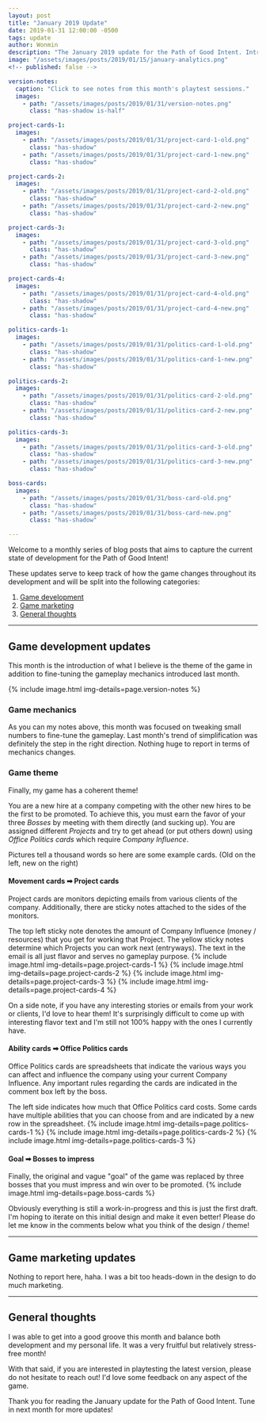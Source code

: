 ```yaml
---
layout: post
title: "January 2019 Update"
date: 2019-01-31 12:00:00 -0500
tags: update
author: Wonmin
description: "The January 2019 update for the Path of Good Intent. Introducing the new theme! Read more about it here."
image: "/assets/images/posts/2019/01/15/january-analytics.png"
<!-- published: false -->

version-notes:
  caption: "Click to see notes from this month's playtest sessions."
  images:
    - path: "/assets/images/posts/2019/01/31/version-notes.png"
      class: "has-shadow is-half"

project-cards-1:
  images:
    - path: "/assets/images/posts/2019/01/31/project-card-1-old.png"
      class: "has-shadow"
    - path: "/assets/images/posts/2019/01/31/project-card-1-new.png"
      class: "has-shadow"

project-cards-2:
  images:
    - path: "/assets/images/posts/2019/01/31/project-card-2-old.png"
      class: "has-shadow"
    - path: "/assets/images/posts/2019/01/31/project-card-2-new.png"
      class: "has-shadow"

project-cards-3:
  images:
    - path: "/assets/images/posts/2019/01/31/project-card-3-old.png"
      class: "has-shadow"
    - path: "/assets/images/posts/2019/01/31/project-card-3-new.png"
      class: "has-shadow"

project-cards-4:
  images:
    - path: "/assets/images/posts/2019/01/31/project-card-4-old.png"
      class: "has-shadow"
    - path: "/assets/images/posts/2019/01/31/project-card-4-new.png"
      class: "has-shadow"

politics-cards-1:
  images:
    - path: "/assets/images/posts/2019/01/31/politics-card-1-old.png"
      class: "has-shadow"
    - path: "/assets/images/posts/2019/01/31/politics-card-1-new.png"
      class: "has-shadow"

politics-cards-2:
  images:
    - path: "/assets/images/posts/2019/01/31/politics-card-2-old.png"
      class: "has-shadow"
    - path: "/assets/images/posts/2019/01/31/politics-card-2-new.png"
      class: "has-shadow"

politics-cards-3:
  images:
    - path: "/assets/images/posts/2019/01/31/politics-card-3-old.png"
      class: "has-shadow"
    - path: "/assets/images/posts/2019/01/31/politics-card-3-new.png"
      class: "has-shadow"

boss-cards:
  images:
    - path: "/assets/images/posts/2019/01/31/boss-card-old.png"
      class: "has-shadow"
    - path: "/assets/images/posts/2019/01/31/boss-card-new.png"
      class: "has-shadow"

---
```


Welcome to a monthly series of blog posts that aims to capture the current state of development for the Path of Good Intent!

These updates serve to keep track of how the game changes throughout its development and will be split into the following categories:

1. [Game development](#game-development-updates)
2. [Game marketing](#game-marketing-updates)
3. [General thoughts](#general-thoughts)

---

## Game development updates ##

This month is the introduction of what I believe is the theme of the game in addition to fine-tuning the gameplay mechanics introduced last month.

{% include image.html img-details=page.version-notes %}

### Game mechanics

As you can my notes above, this month was focused on tweaking small numbers to fine-tune the gameplay. Last month's trend of simplification was definitely the step in the right direction. Nothing huge to report in terms of mechanics changes.

### Game theme

Finally, my game has a coherent theme!
>
You are a new hire at a company competing with the other new hires to be the first to be promoted. To achieve this, you must earn the favor of your three _Bosses_ by meeting with them directly (and sucking up). You are assigned different _Projects_ and try to get ahead (or put others down) using _Office Politics cards_ which require _Company Influence_.
>

Pictures tell a thousand words so here are some example cards. (Old on the left, new on the right)

#### Movement cards ➡ Project cards
Project cards are monitors depicting emails from various clients of the company. Additionally, there are sticky notes attached to the sides of the monitors.

The top left sticky note denotes the amount of Company Influence (money / resources) that you get for working that Project. The yellow sticky notes determine which Projects you can work next (entryways). The text in the email is all just flavor and serves no gameplay purpose.
{% include image.html img-details=page.project-cards-1 %}
{% include image.html img-details=page.project-cards-2 %}
{% include image.html img-details=page.project-cards-3 %}
{% include image.html img-details=page.project-cards-4 %}

On a side note, if you have any interesting stories or emails from your work or clients, I'd love to hear them! It's surprisingly difficult to come up with interesting flavor text and I'm still not 100% happy with the ones I currently have.

#### Ability cards ➡ Office Politics cards
Office Politics cards are spreadsheets that indicate the various ways you can affect and influence the company using your current Company Influence. Any important rules regarding the cards are indicated in the comment box left by the boss.

The left side indicates how much that Office Politics card costs. Some cards have multiple abilities that you can choose from and are indicated by a new row in the spreadsheet.
{% include image.html img-details=page.politics-cards-1 %}
{% include image.html img-details=page.politics-cards-2 %}
{% include image.html img-details=page.politics-cards-3 %}

#### Goal ➡ Bosses to impress
Finally, the original and vague "goal" of the game was replaced by three bosses that you must impress and win over to be promoted.
{% include image.html img-details=page.boss-cards %}

Obviously everything is still a work-in-progress and this is just the first draft. I'm hoping to iterate on this initial design and make it even better! Please do let me know in the comments below what you think of the design / theme!

---

## Game marketing updates ##

Nothing to report here, haha. I was a bit too heads-down in the design to do much marketing.

---

## General thoughts ##

I was able to get into a good groove this month and balance both development and my personal life. It was a very fruitful but relatively stress-free month!

With that said, if you are interested in playtesting the latest version, please do not hesitate to reach out! I'd love some feedback on any aspect of the game.

Thank you for reading the January update for the Path of Good Intent. Tune in next month for more updates!
